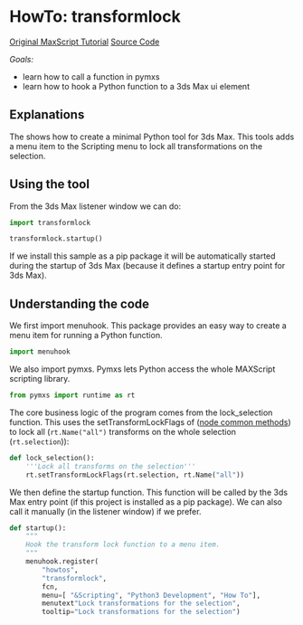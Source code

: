# HowTo: transformlock

[Original MaxScript Tutorial](https://help.autodesk.com/view/MAXDEV/2021/ENU/?guid=GUID-8EB13535-72B4-439C-94D3-E93434BA163B)
[Source Code](transformlock/__init__.py) 

*Goals:* 
- learn how to call a function in pymxs
- learn how to hook a Python function to a 3ds Max ui element

## Explanations

The shows how to create a minimal Python tool for 3ds Max. This tools adds a menu item
to the Scripting menu to lock all transformations on the selection.

## Using the tool

From the 3ds Max listener window we can do:

```python
import transformlock

transformlock.startup()
```

If we install this sample as a pip package it will be automatically
started during the startup of 3ds Max (because it defines a startup
entry point for 3ds Max).

## Understanding the code

We first import menuhook. This package provides an easy way to create a menu item
for running a Python function.

```python
import menuhook
```

We also import pymxs. Pymxs lets Python access the whole MAXScript scripting library.

```python
from pymxs import runtime as rt
```

The core business logic of the program comes from the lock\_selection function. This uses
the setTransformLockFlags of ([node common methods](https://help.autodesk.com/view/MAXDEV/2021/ENU/?guid=GUID-D1D7EB56-A370-4B07-99B4-BC779FB87CAF#GUID-D1D7EB56-A370-4B07-99B4-BC779FB87CAF__SECTION_130281B392F64446B4AE8562EAD75531))
to lock all (`rt.Name("all")` transforms on the whole selection (`rt.selection`)):

```python
def lock_selection():
    '''Lock all transforms on the selection'''
    rt.setTransformLockFlags(rt.selection, rt.Name("all"))
```

We then define the startup function. This function will be called by the 3ds Max
entry point (if this project is installed as a pip package). We can also call it
manually (in the listener window) if we prefer.

```python
def startup():
    """
    Hook the transform lock function to a menu item.
    """
    menuhook.register(
        "howtos",
        "transformlock",
        fcn,
        menu=[ "&Scripting", "Python3 Development", "How To"],
        menutext"Lock transformations for the selection",
        tooltip="Lock transformations for the selection")
```

